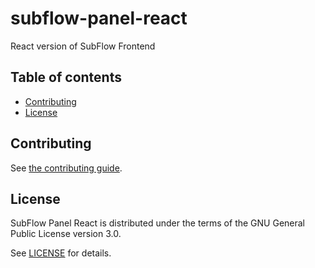 # subflow-panel-react

React version of SubFlow Frontend

## Table of contents

- [Contributing](#contributing)
- [License](#license)

## Contributing

See [the contributing guide](CONTRIBUTING.md).

## License

SubFlow Panel React is distributed under the terms of the GNU General Public
License version 3.0.

See [LICENSE](LICENSE) for details.
